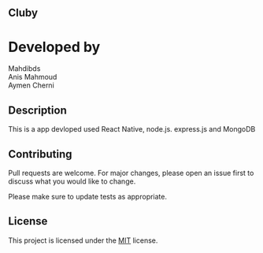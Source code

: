 ## Cluby
# Developed by <br />
Mahdibds <br />
Anis Mahmoud <br /> 
Aymen Cherni <br />

## Description 
This is a app devloped used React Native, node.js. express.js and MongoDB

## Contributing 
Pull requests are welcome. For major changes, please open an issue first to discuss what you would like to change.

Please make sure to update tests as appropriate.

## License 
This project is licensed under the [MIT](LICENSE) license.
